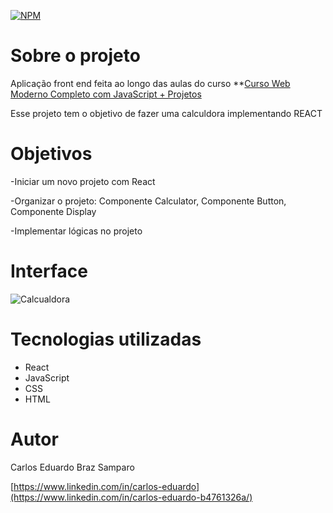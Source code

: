[![NPM](https://img.shields.io/npm/l/react)](https://github.com/cadusamparo/Calculadora/blob/main/LICENSE)

# Sobre o projeto

Aplicação front end feita ao longo das aulas do curso **[Curso Web Moderno Completo com JavaScript + Projetos](https://www.udemy.com/course/curso-web/)

Esse projeto tem o objetivo de fazer uma calculdora implementando REACT

# Objetivos

-Iniciar um novo projeto com React 

-Organizar o projeto: Componente Calculator, Componente Button, Componente Display 

-Implementar lógicas no projeto

# Interface

![Calcualdora](https://github.com/cadusamparo/Calculadora/assets/128712778/ef5b0ea1-618b-4d84-91fb-501441a1db05)

# Tecnologias utilizadas

- React
- JavaScript
- CSS
- HTML

# Autor
Carlos Eduardo Braz Samparo

[https://www.linkedin.com/in/carlos-eduardo](https://www.linkedin.com/in/carlos-eduardo-b4761326a/)
